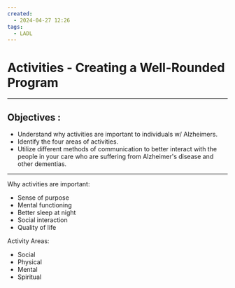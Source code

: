 ```yaml
---
created:
  - 2024-04-27 12:26
tags:
  - LADL
---
```

# Activities - Creating a Well-Rounded Program

---
## Objectives :
- Understand why activities are important to individuals w/ Alzheimers.
- Identify the four areas of activities.
- Utilize different methods of communication to better interact with the people in your care who are suffering from Alzheimer's disease and other dementias.

---

Why activities are important:
- Sense of purpose
- Mental functioning
- Better sleep at night
- Social interaction
- Quality of life

Activity Areas:
- Social
- Physical
- Mental
- Spiritual